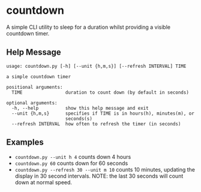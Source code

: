 # countdown
A simple CLI utility to sleep for a duration whilst providing a visible
 countdown timer.

## Help Message
```
usage: countdown.py [-h] [--unit {h,m,s}] [--refresh INTERVAL] TIME

a simple countdown timer

positional arguments:
  TIME                duration to count down (by default in seconds)

optional arguments:
  -h, --help          show this help message and exit
  --unit {h,m,s}      specifies if TIME is in hours(h), minutes(m), or
                      seconds(s)
  --refresh INTERVAL  how often to refresh the timer (in seconds)
```

## Examples
* `countdown.py --unit h 4` counts down 4 hours
* `countdown.py 60` counts down for 60 seconds
* `countdown.py --refresh 30 --unit m 10` counts 10 minutes, updating the
  display in 30 second intervals. NOTE: the last 30 seconds will count down at
  normal speed. 
